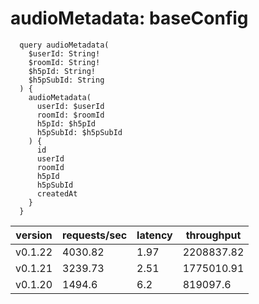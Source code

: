 # audioMetadata: baseConfig

```gql
  query audioMetadata(
    $userId: String!
    $roomId: String!
    $h5pId: String!
    $h5pSubId: String
  ) {
    audioMetadata(
      userId: $userId
      roomId: $roomId
      h5pId: $h5pId
      h5pSubId: $h5pSubId
    ) {
      id
      userId
      roomId
      h5pId
      h5pSubId
      createdAt
    }
  }
```

| version | requests/sec | latency | throughput |
| ------- | ------------ | ------- | ---------- |
| v0.1.22 | 4030.82      | 1.97    | 2208837.82 |
| v0.1.21 | 3239.73      | 2.51    | 1775010.91 |
| v0.1.20 | 1494.6       | 6.2     | 819097.6   |